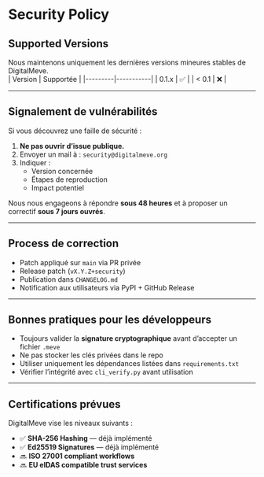 # Security Policy

## Supported Versions
Nous maintenons uniquement les dernières versions mineures stables de DigitalMeve.  
| Version | Supportée |
|---------|-----------|
| 0.1.x   | ✅ |
| < 0.1   | ❌ |

---

## Signalement de vulnérabilités
Si vous découvrez une faille de sécurité :
1. **Ne pas ouvrir d’issue publique.**
2. Envoyer un mail à : `security@digitalmeve.org`
3. Indiquer :
   - Version concernée
   - Étapes de reproduction
   - Impact potentiel

Nous nous engageons à répondre **sous 48 heures** et à proposer un correctif **sous 7 jours ouvrés**.

---

## Process de correction
- Patch appliqué sur `main` via PR privée
- Release patch (`vX.Y.Z+security`)
- Publication dans `CHANGELOG.md`
- Notification aux utilisateurs via PyPI + GitHub Release

---

## Bonnes pratiques pour les développeurs
- Toujours valider la **signature cryptographique** avant d’accepter un fichier `.meve`
- Ne pas stocker les clés privées dans le repo
- Utiliser uniquement les dépendances listées dans `requirements.txt`
- Vérifier l’intégrité avec `cli_verify.py` avant utilisation

---

## Certifications prévues
DigitalMeve vise les niveaux suivants :
- ✅ **SHA-256 Hashing** — déjà implémenté
- ✅ **Ed25519 Signatures** — déjà implémenté
- 🔜 **ISO 27001 compliant workflows**
- 🔜 **EU eIDAS compatible trust services**
